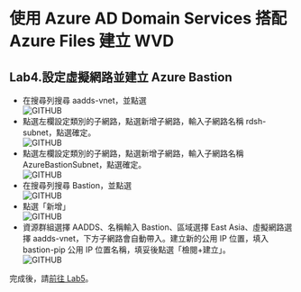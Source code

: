 # 使用 Azure AD Domain Services 搭配 Azure Files 建立 WVD

## Lab4.設定虛擬網路並建立 Azure Bastion
 - 在搜尋列搜尋 aadds-vnet，並點選<br>
  ![GITHUB](https://github.com/BrianHsing/Azure-Windows-Virtual-Desktop/blob/master/Lab1/vnet1.png "vnet1")<br>
 - 點選左欄設定類別的子網路，點選新增子網路，輸入子網路名稱 rdsh-subnet，點選確定。<br>
  ![GITHUB](https://github.com/BrianHsing/Azure-Windows-Virtual-Desktop/blob/master/Lab1/vnet2.png "vnet2")<br>
 - 點選左欄設定類別的子網路，點選新增子網路，輸入子網路名稱 AzureBastionSubnet，點選確定。<br>
  ![GITHUB](https://github.com/BrianHsing/Azure-Windows-Virtual-Desktop/blob/master/Lab1/vnet3.png "vnet3")<br>
 - 在搜尋列搜尋 Bastion，並點選<br>
  ![GITHUB](https://github.com/BrianHsing/Azure-Windows-Virtual-Desktop/blob/master/Lab1/bastion1.png "bastion1")<br>
 - 點選「新增」<br>
  ![GITHUB](https://github.com/BrianHsing/Azure-Windows-Virtual-Desktop/blob/master/Lab1/bastion2.png "bastion2")<br>
 - 資源群組選擇 AADDS、名稱輸入 Bastion、區域選擇 East Asia、虛擬網路選擇 aadds-vnet，下方子網路會自動帶入。建立新的公用 IP 位置，填入 bastion-pip 公用 IP 位置名稱，填妥後點選「檢閱+建立」。<br>
  ![GITHUB](https://github.com/BrianHsing/Azure-Windows-Virtual-Desktop/blob/master/Lab1/bastion3.png "bastion2")<br>

 完成後，請[前往 Lab5](https://github.com/BrianHsing/Azure-Windows-Virtual-Desktop/blob/master/Lab5.md)。<br>